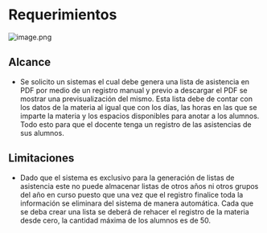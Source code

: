 # Requerimientos

![image.png](https://prod-files-secure.s3.us-west-2.amazonaws.com/5a0ed89b-3c40-4510-a618-9e9fde8b74b2/06494c42-7678-4d0f-9170-1bca82efb2ab/image.png)


## Alcance

- Se solicito un sistemas el cual debe genera una lista de asistencia en PDF por medio de un registro manual y previo a descargar el PDF se mostrar una previsualización del mismo. Esta lista debe de contar con los datos de la materia al igual que con los días, las horas en las que se imparte la materia y los espacios disponibles para anotar a los alumnos. Todo esto para que el docente tenga un registro de las asistencias de sus alumnos.

## Limitaciones

- Dado que el sistema es exclusivo para la generación de listas de asistencia este no puede almacenar listas de otros años ni otros grupos del año en curso puesto que una vez que el registro finalice toda la información se eliminara del sistema de manera automática. Cada que se deba crear una lista se deberá de rehacer el registro de la materia desde cero, la cantidad máxima de los alumnos es de 50.
